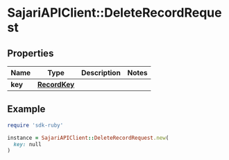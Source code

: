 # SajariAPIClient::DeleteRecordRequest

## Properties

| Name | Type | Description | Notes |
| ---- | ---- | ----------- | ----- |
| **key** | [**RecordKey**](RecordKey.md) |  |  |

## Example

```ruby
require 'sdk-ruby'

instance = SajariAPIClient::DeleteRecordRequest.new(
  key: null
)
```

